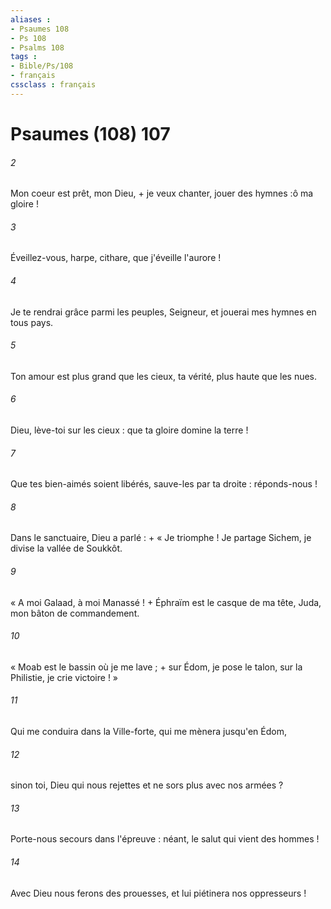 ```yaml
---
aliases : 
- Psaumes 108
- Ps 108
- Psalms 108
tags : 
- Bible/Ps/108
- français
cssclass : français
---
```


# Psaumes (108) 107

###### 2
Mon coeur est prêt, mon Dieu, + je veux chanter, jouer des hymnes :ô ma gloire !
###### 3
Éveillez-vous, harpe, cithare, que j'éveille l'aurore !
###### 4
Je te rendrai grâce parmi les peuples, Seigneur, et jouerai mes hymnes en tous pays.
###### 5
Ton amour est plus grand que les cieux, ta vérité, plus haute que les nues.
###### 6
Dieu, lève-toi sur les cieux : que ta gloire domine la terre !
###### 7
Que tes bien-aimés soient libérés, sauve-les par ta droite : réponds-nous !
###### 8
Dans le sanctuaire, Dieu a parlé : + « Je triomphe ! Je partage Sichem, je divise la vallée de Soukkôt.
###### 9
« A moi Galaad, à moi Manassé ! + Éphraïm est le casque de ma tête, Juda, mon bâton de commandement.
###### 10
« Moab est le bassin où je me lave ; + sur Édom, je pose le talon, sur la Philistie, je crie victoire ! »
###### 11
Qui me conduira dans la Ville-forte, qui me mènera jusqu'en Édom,
###### 12
sinon toi, Dieu qui nous rejettes et ne sors plus avec nos armées ?
###### 13
Porte-nous secours dans l'épreuve : néant, le salut qui vient des hommes !
###### 14
Avec Dieu nous ferons des prouesses, et lui piétinera nos oppresseurs !
